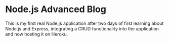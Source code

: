 # Node.js Advanced Blog

This is my first real Node.js application after two days of first learning about Node.js and Express, integrating a CRUD functionality into the application and now hosting it on Heroku.
